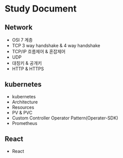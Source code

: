 # Study Document

## Network
+ OSI 7 계층
+ TCP 3 way handshake & 4 way handshake
+ TCP/IP 흐름제어 & 혼잡제어
+ UDP
+ 대칭키 & 공개키
+ HTTP & HTTPS

## kubernetes
+ kubernetes 
+ Architecture
+ Resources
+ PV & PVC
+ Custom Controller Operator Pattern(Operater-SDK)
+ Prometheus

## React
+ React
